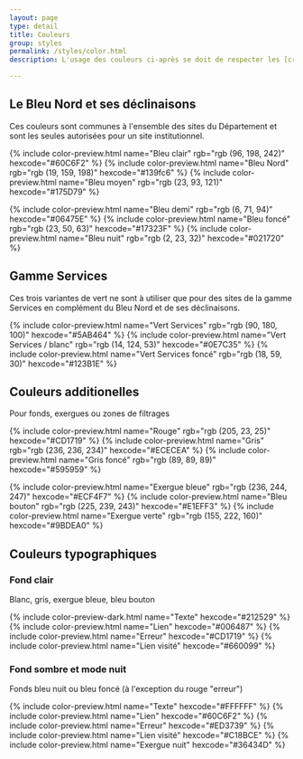 ```yaml
---
layout: page
type: detail
title: Couleurs
group: styles
permalink: /styles/color.html
description: L'usage des couleurs ci-après se doit de respecter les [critères 3.3 du RGAA 4](https://www.numerique.gouv.fr/publications/rgaa-accessibilite/methode-rgaa/criteres/#topic3) et que la [Bonne pratique Opquast 177](https://checklists.opquast.com/fr/assurance-qualite-web/les-contenus-sont-presentes-avec-un-contraste-suffisant-par-rapport-a-leur-arriere-plan) qui font état du **niveau de contraste attendu** des couleurs d’avant plan et d’arrière plan des textes et pictogrammes porteurs d’information. Pour être sûr de respecter cette conformité, consultez la page "associations des couleurs".

---
```


## Le Bleu Nord et ses déclinaisons

Ces couleurs sont communes à l'ensemble des sites du Département et sont les seules autorisées pour un site institutionnel.

<div class="color-container">

{% include color-preview.html name="Bleu clair" rgb="rgb (96, 198, 242)" hexcode="#60C6F2" %}
{% include color-preview.html name="Bleu Nord" rgb="rgb (19, 159, 198)" hexcode="#139fc6" %}
{% include color-preview.html name="Bleu moyen" rgb="rgb (23, 93, 121)" hexcode="#175D79" %}
  
  
{% include color-preview.html name="Bleu demi" rgb="rgb (6, 71, 94)" hexcode="#06475E" %}
{% include color-preview.html name="Bleu foncé" rgb="rgb (23, 50, 63)" hexcode="#17323F" %}
{% include color-preview.html name="Bleu nuit" rgb="rgb (2, 23, 32)" hexcode="#021720" %}

</div>

## Gamme Services

Ces trois variantes de vert ne sont à utiliser que pour des sites de la gamme Services en complément du Bleu Nord et de ses déclinaisons.

<div class="color-container">

{% include color-preview.html name="Vert Services" rgb="rgb (90, 180, 100)" hexcode="#5AB464" %}
{% include color-preview.html name="Vert Services / blanc" rgb="rgb (14, 124, 53)" hexcode="#0E7C35" %}
{% include color-preview.html name="Vert Services foncé" rgb="rgb (18, 59, 30)" hexcode="#123B1E" %}

</div>

## Couleurs additionelles

Pour fonds, exergues ou zones de filtrages

<div class="color-container">

{% include color-preview.html name="Rouge" rgb="rgb (205, 23, 25)" hexcode="#CD1719" %}
{% include color-preview.html name="Gris" rgb="rgb (236, 236, 234)" hexcode="#ECECEA" %}
{% include color-preview.html name="Gris foncé" rgb="rgb (89, 89, 89)" hexcode="#595959" %}
  
{% include color-preview.html name="Exergue bleue" rgb="rgb (236, 244, 247)" hexcode="#ECF4F7" %}
{% include color-preview.html name="Bleu bouton" rgb="rgb (225, 239, 243)" hexcode="#E1EFF3" %}
{% include color-preview.html name="Exergue verte" rgb="rgb (155, 222, 160)" hexcode="#9BDEA0" %}

</div>

## Couleurs typographiques

### Fond clair

Blanc, gris, exergue bleue, bleu bouton

<div class="color-container">

{% include color-preview-dark.html name="Texte" hexcode="#212529" %}
{% include color-preview.html name="Lien" hexcode="#006487" %}
{% include color-preview.html name="Erreur" hexcode="#CD1719" %}
{% include color-preview.html name="Lien visité" hexcode="#660099" %}
  
</div>

### Fond sombre et mode nuit

Fonds bleu nuit ou bleu foncé (à l'exception du rouge "erreur")

<div class="color-container">

{% include color-preview.html name="Texte" hexcode="#FFFFFF" %}
{% include color-preview.html name="Lien" hexcode="#60C6F2" %}
  {% include color-preview.html name="Erreur" hexcode="#ED3739" %}
{% include color-preview.html name="Lien visité" hexcode="#C18BCE" %}
{% include color-preview.html name="Exergue nuit" hexcode="#36434D" %}
  
</div>
